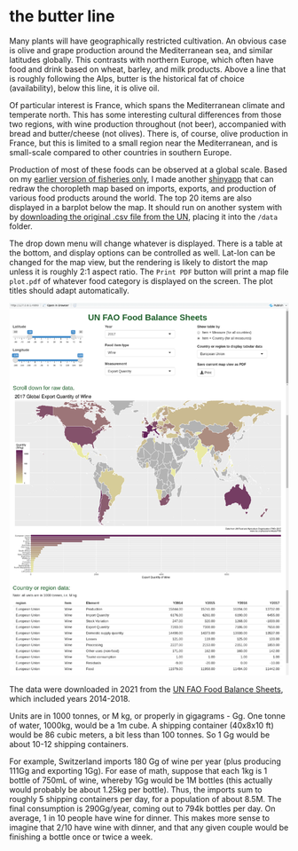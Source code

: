 # the butter line #
Many plants will have geographically restricted cultivation. An obvious case is olive and grape production around the Mediterranean sea, and similar latitudes globally. This contrasts with northern Europe, which often have food and drink based on wheat, barley, and milk products. Above a line that is roughly following the Alps, butter is the historical fat of choice (availability), below this line, it is olive oil.

Of particular interest is France, which spans the Mediterranean climate and temperate north. This has some interesting cultural differences from those two regions, with wine production throughout (not beer), accompanied with bread and butter/cheese (not olives). There is, of course, olive production in France, but this is limited to a small region near the Mediterranean, and is small-scale compared to other countries in southern Europe.

Production of most of these foods can be observed at a global scale. Based on my [earlier version of fisheries only](https://github.com/wrf/misc-analyses/tree/master/fisheries), I made another [shinyapp](https://shiny.rstudio.com/) that can redraw the choropleth map based on imports, exports, and production of various food products around the world. The top 20 items are also displayed in a barplot below the map. It should run on another system with by [downloading the original .csv file from the UN](http://www.fao.org/faostat/en/#data/FBS), placing it into the `/data` folder. 

The drop down menu will change whatever is displayed. There is a table at the bottom, and display options can be controlled as well. Lat-lon can be changed for the map view, but the rendering is likely to distort the map unless it is roughly 2:1 aspect ratio. The `Print PDF` button will print a map file `plot.pdf` of whatever food category is displayed on the screen. The plot titles should adapt automatically.

![food_balance_app_v2_screenshot.png](https://github.com/wrf/misc-analyses/blob/master/olive_v_butter/images/food_balance_app_v2_screenshot.png)

The data were downloaded in 2021 from the [UN FAO Food Balance Sheets](http://www.fao.org/faostat/en/#data/FBS), which included years 2014-2018.

Units are in 1000 tonnes, or M kg, or properly in gigagrams - Gg. One tonne of water, 1000kg, would be a 1m cube. A shipping container (40x8x10 ft) would be 86 cubic meters, a bit less than 100 tonnes. So 1 Gg would be about 10-12 shipping containers.

For example, Switzerland imports 180 Gg of wine per year (plus producing 111Gg and exporting 1Gg). For ease of math, suppose that each 1kg is 1 bottle of 750mL of wine, whereby 1Gg would be 1M bottles (this actually would probably be about 1.25kg per bottle). Thus, the imports sum to roughly 5 shipping containers per day, for a population of about 8.5M. The final consumption is 290Gg/year, coming out to 794k bottles per day. On average, 1 in 10 people have wine for dinner. This makes more sense to imagine that 2/10 have wine with dinner, and that any given couple would be finishing a bottle once or twice a week.

